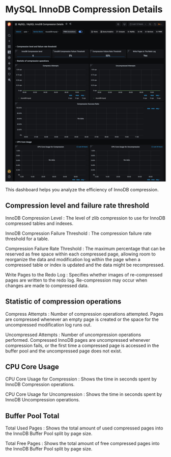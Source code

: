 # MySQL InnoDB Compression Details

![!image](../../images/PMM_MySQL_InnoDB_Compression_Details.jpg)

This dashboard helps you analyze the efficiency of InnoDB compression.

## Compression level and failure rate threshold

InnoDB Compression Level
:   The level of zlib compression to use for InnoDB compressed tables and indexes.

InnoDB Compression Failure Threshold
:   The compression failure rate threshold for a table.

Compression Failure Rate Threshold
:   The maximum percentage that can be reserved as free space within each compressed page, allowing room to reorganize the data and modification log within the page when a compressed table or index is updated and the data might be recompressed.

Write Pages to the Redo Log
:   Specifies whether images of re-compressed pages are written to the redo log. Re-compression may occur when changes are made to compressed data.

## Statistic of compression operations

Compress Attempts
:   Number of compression operations attempted. Pages are compressed whenever an empty page is created or the space for the uncompressed modification log runs out.

Uncompressed Attempts
:   Number of uncompression operations performed. Compressed InnoDB pages are uncompressed whenever compression fails, or the first time a compressed page is accessed in the buffer pool and the uncompressed page does not exist.

## CPU Core Usage

CPU Core Usage for Compression
:   Shows the time in seconds spent by InnoDB Compression operations.

CPU Core Usage for Uncompression
:   Shows the time in seconds spent by InnoDB Uncompression operations.

## Buffer Pool Total

Total Used Pages
:   Shows the total amount of used compressed pages into the InnoDB Buffer Pool split by page size.

Total Free Pages
:   Shows the total amount of free compressed pages into the InnoDB Buffer Pool split by page size.
